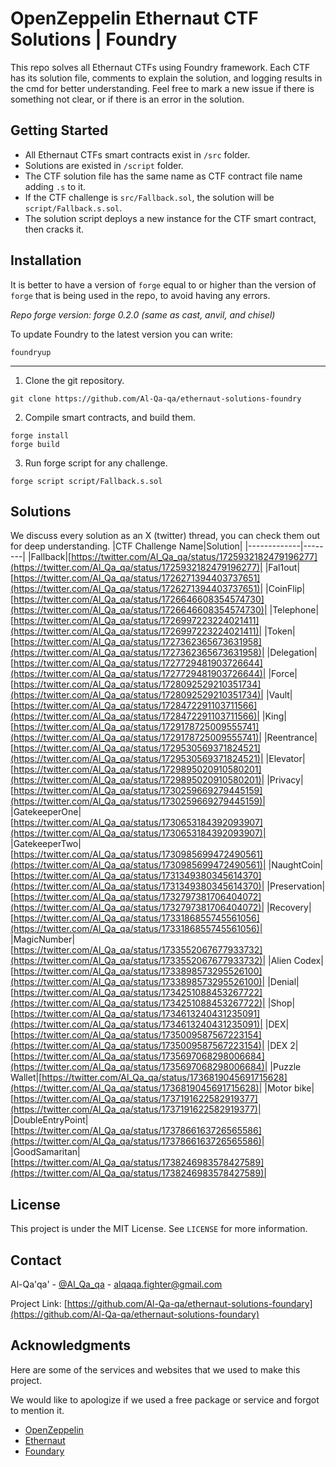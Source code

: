 # OpenZeppelin Ethernaut CTF Solutions | Foundry

This repo solves all Ethernaut CTFs using Foundry framework. Each CTF has its solution file, comments to explain the solution, and logging results in the cmd for better understanding. Feel free to mark a new issue if there is something not clear, or if there is an error in the solution.

## Getting Started

- All Ethernaut CTFs smart contracts exist in `/src` folder.
- Solutions are existed in `/script` folder.
- The CTF solution file has the same name as CTF contract file name adding `.s` to it.
- If the CTF challenge is `src/Fallback.sol`, the solution will be `script/Fallback.s.sol`.
- The solution script deploys a new instance for the CTF smart contract, then cracks it.

## Installation

It is better to have a version of `forge` equal to or higher than the version of `forge` that is being used in the repo, to avoid having any errors.

_Repo forge version: forge 0.2.0 (same as cast, anvil, and chisel)_

To update Foundry to the latest version you can write:

```
foundryup
```

---

1. Clone the git repository.

```
git clone https://github.com/Al-Qa-qa/ethernaut-solutions-foundry
```

2. Compile smart contracts, and build them.

```
forge install
forge build
```

3. Run forge script for any challenge.

```
forge script script/Fallback.s.sol
```

## Solutions

We discuss every solution as an X (twitter) thread, you can check them out for deep understanding.
|CTF Challenge Name|Solution|
|-------------|--------|
|Fallback|[https://twitter.com/Al_Qa_qa/status/1725932182479196277](https://twitter.com/Al_Qa_qa/status/1725932182479196277)|
|Fal1out|[https://twitter.com/Al_Qa_qa/status/1726271394403737651](https://twitter.com/Al_Qa_qa/status/1726271394403737651)|
|CoinFlip|[https://twitter.com/Al_Qa_qa/status/1726646608354574730](https://twitter.com/Al_Qa_qa/status/1726646608354574730)|
|Telephone|[https://twitter.com/Al_Qa_qa/status/1726997223224021411](https://twitter.com/Al_Qa_qa/status/1726997223224021411)|
|Token|[https://twitter.com/Al_Qa_qa/status/1727362365673631958](https://twitter.com/Al_Qa_qa/status/1727362365673631958)|
|Delegation|[https://twitter.com/Al_Qa_qa/status/1727729481903726644](https://twitter.com/Al_Qa_qa/status/1727729481903726644)|
|Force|[https://twitter.com/Al_Qa_qa/status/1728092529210351734](https://twitter.com/Al_Qa_qa/status/1728092529210351734)|
|Vault|[https://twitter.com/Al_Qa_qa/status/1728472291103711566](https://twitter.com/Al_Qa_qa/status/1728472291103711566)|
|King|[https://twitter.com/Al_Qa_qa/status/1729178725009555741](https://twitter.com/Al_Qa_qa/status/1729178725009555741)|
|Reentrance|[https://twitter.com/Al_Qa_qa/status/1729530569371824521](https://twitter.com/Al_Qa_qa/status/1729530569371824521)|
|Elevator|[https://twitter.com/Al_Qa_qa/status/1729895020910580201](https://twitter.com/Al_Qa_qa/status/1729895020910580201)|
|Privacy|[https://twitter.com/Al_Qa_qa/status/1730259669279445159](https://twitter.com/Al_Qa_qa/status/1730259669279445159)|
|GatekeeperOne|[https://twitter.com/Al_Qa_qa/status/1730653184392093907](https://twitter.com/Al_Qa_qa/status/1730653184392093907)|
|GatekeeperTwo|[https://twitter.com/Al_Qa_qa/status/1730985699472490561](https://twitter.com/Al_Qa_qa/status/1730985699472490561)|
|NaughtCoin|[https://twitter.com/Al_Qa_qa/status/1731349380345614370](https://twitter.com/Al_Qa_qa/status/1731349380345614370)|
|Preservation|[https://twitter.com/Al_Qa_qa/status/1732797381706404072](https://twitter.com/Al_Qa_qa/status/1732797381706404072)|
|Recovery|[https://twitter.com/Al_Qa_qa/status/1733186855745561056](https://twitter.com/Al_Qa_qa/status/1733186855745561056)|
|MagicNumber|[https://twitter.com/Al_Qa_qa/status/1733552067677933732](https://twitter.com/Al_Qa_qa/status/1733552067677933732)|
|Alien Codex|[https://twitter.com/Al_Qa_qa/status/1733898573295526100](https://twitter.com/Al_Qa_qa/status/1733898573295526100)|
|Denial|[https://twitter.com/Al_Qa_qa/status/1734251088453267722](https://twitter.com/Al_Qa_qa/status/1734251088453267722)|
|Shop|[https://twitter.com/Al_Qa_qa/status/1734613240431235091](https://twitter.com/Al_Qa_qa/status/1734613240431235091)|
|DEX|[https://twitter.com/Al_Qa_qa/status/1735009587567223154](https://twitter.com/Al_Qa_qa/status/1735009587567223154)|
|DEX 2|[https://twitter.com/Al_Qa_qa/status/1735697068298006684](https://twitter.com/Al_Qa_qa/status/1735697068298006684)|
|Puzzle Wallet|[https://twitter.com/Al_Qa_qa/status/1736819045691715628](https://twitter.com/Al_Qa_qa/status/1736819045691715628)|
|Motor bike|[https://twitter.com/Al_Qa_qa/status/1737191622582919377](https://twitter.com/Al_Qa_qa/status/1737191622582919377)|
|DoubleEntryPoint|[https://twitter.com/Al_Qa_qa/status/1737866163726565586](https://twitter.com/Al_Qa_qa/status/1737866163726565586)|
|GoodSamaritan|[https://twitter.com/Al_Qa_qa/status/1738246983578427589](https://twitter.com/Al_Qa_qa/status/1738246983578427589)|

## License

This project is under the MIT License. See `LICENSE` for more information.

## Contact

Al-Qa'qa' - [@Al_Qa_qa](https://twitter.com/Al_Qa_qa) - alqaqa.fighter@gmail.com

Project Link: [https://github.com/Al-Qa-qa/ethernaut-solutions-foundary](https://github.com/Al-Qa-qa/ethernaut-solutions-foundary)

## Acknowledgments

Here are some of the services and websites that we used to make this project.

We would like to apologize if we used a free package or service and forgot to mention it.

- [OpenZeppelin](https://www.openzeppelin.com/)
- [Ethernaut](https://ethernaut.openzeppelin.com/)
- [Foundary](https://book.getfoundry.sh/)
